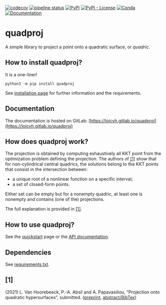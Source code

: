 [![codecov](https://codecov.io/gl/Loicvh/quadproj/branch/master/graph/badge.svg?token=H2LI6Z1SMI)](https://codecov.io/gl/Loicvh/quadproj)
[![pipeline status](https://gitlab.com/loicvh/quadproj/badges/master/pipeline.svg)](https://gitlab.com/loicvh/quadproj/-/commits/master)
[![PyPI](https://img.shields.io/pypi/v/quadproj)](https://pypi.org/project/quadproj/)
[![PyPI - License](https://img.shields.io/pypi/l/quadproj)](https://pypi.org/project/quadproj/)
[![Conda](https://img.shields.io/conda/v/loicvh/quadproj)](https://anaconda.org/loicvh/quadproj)
[![Documentation](https://img.shields.io/badge/docs-%20-green)](https://loicvh.gitlab.io/quadproj/)


# quadproj

A simple library to project a point onto a quadratic surface, or *quadric*.

## How to install quadproj?

It is a one-liner!

```python3
python3 -m pip install quadproj
```

See [installation page](https://loicvh.gitlab.io/quadproj/installation.html) for further information and the requirements.

## Documentation

The documentation is hosted on GitLab: [https://loicvh.gitlab.io/quadproj](https://loicvh.gitlab.io/quadproj)

## How does quadproj work?

The projection is obtained by computing exhaustively all KKT point from the optimization problem defining the projection. The authors of [[1]](https://loicvh.eu/aca/abstracts/OJMO_2022.html) show that for non-cylindrical central quadrics, the solutions belong to the KKT points that consist in the intersection between:

- a unique root of a nonlinear function on a specific interval;
- a set of closed-form points.

Either set can be empty but for a nonempty quadric, at least one is nonempty and contains (one of the) projections.

The full explanation is provided in [[1]](https://loicvh.eu/aca/abstracts/OJMO_2022.html).


## How to use quadproj?

See the [quickstart](https://loicvh.gitlab.io/quadproj/quickstart.html) page or the [API documentation](https://loicvh.gitlab.io/quadproj/modules.html).



## Dependencies

See [requirements.txt](https://gitlab.com/loicvh/quadproj/-/blob/master/requirements.txt).


## [1]
(2021) L. Van Hoorebeeck, P.-A. Absil and A. Papavasiliou, “Projection onto quadratic hypersurfaces”, submitted. ([preprint](https://loicvh.eu/aca/_downloads/dc8ab520a768f81e13569c647c7553d7/OJMO_2022_preprint.pdf), [abstract/BibTex](https://loicvh.eu/aca/abstracts/OJMO_2022.html))

